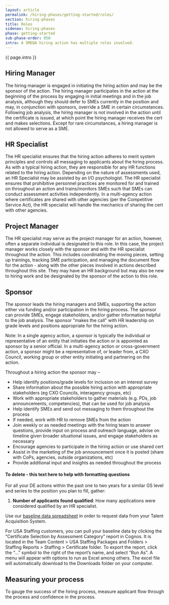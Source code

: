 ```yaml
---
layout: article
permalink: /hiring-phases/getting-started/roles/
section: hiring-phases
title: Roles
sidenav: hiring-phases
phase: getting-started
sub-phase-order: 050
intro: A SMEQA hiring action has multiple roles involved.
---
```


<p class="usa-intro">
  {{ page.intro }}
</p>

## Hiring Manager

<p class="usa-intro">
  The hiring manager is engaged in initiating the hiring action and may be the sponsor of the action. The hiring manager participates in the action at the beginning of the process by engaging in initial meetings and in the job analysis, although they should defer to SMEs currently in the position and may, in conjunction with sponsors, override a SME in certain circumstances. Following job analysis, the hiring manager is not involved in the action until the certificate is issued, at which point the hiring manager receives the cert and makes selections. Except for rare circumstances, a hiring manager is not allowed to serve as a SME. 
</p>

## HR Specialist

<p class="usa-intro">
  The HR specialist ensures that the hiring action adheres to merit system principles and controls all messaging to applicants about the hiring process. As with a typical hiring action, they are responsible for any HR functions related to the hiring action. Depending on the nature of assessments used, an HR Specialist may be assisted by an I/O psychologist. The HR specialist ensures that prohibitive personnel practices are monitored for and trained on throughout an action and trains/monitors SMEs such that SMEs can conduct assessment activities independently. In a multi-agency action where certificates are shared with other agencies (per the Competitive Service Act), the HR specialist will handle the mechanics of sharing the cert with other agencies.
</p>

## Project Manager

<p class="usa-intro">
  The HR specialist may serve as the project manager for an action, however, often a separate individual is designated to this role. In this case, the project manager works closely with the sponsor and with the HR specialist throughout the action. This includes coordinating the moving pieces, setting up trainings, tracking SME participation, and managing the document flow for the action - along with the other pieces involved in actions described throughout this site. They may have an HR background but may also be new to hiring work and be designated by the sponsor of the action to this role. 
</p>

## Sponsor

<p class="usa-intro">
  The sponsor leads the hiring managers and SMEs, supporting the action either via funding and/or participation in the hiring process. The sponsor can provide SMEs, engage stakeholders, and/or gather information helpful to the job analysis. The sponsor "makes the call" with HR leadership on grade levels and positions appropriate for the hiring action. 
</p>

Note: In a single agency action, a sponsor is typically the individual or representative of an entity that initiaties the action or is appointed as sponsor by a senior official. In a multi-agency action or cross-government action, a sponsor might be a representative of, or leader from, a CXO Council, working group or other entity initiating and partnering on the action.

Throughout a hiring action the sponsor may –
 - Help identify positions/grade levels for inclusion on an interest survey
 - Share information about the possible hiring action with appropriate stakeholders (eg CXO Councils, interagency groups, etc)
 - Work with appropriate stakeholders to gather materials (e.g. PDs, job announcements, competencies), that can be used for job analysis
 - Help identify SMEs and send out messaging to them throughout the process
 - If needed, work with HR to remove SMEs from the action
 - Join weekly or as needed meetings with the hiring team to answer questions, provide input on process and outreach language, advise on timeline given broader situational issues, and engage stakeholders as necessary
 - Encourage agencies to participate in the hiring action or use shared cert
 - Assist in the marketing of the job announcement once it is posted (share with CoPs, agencies, outside organizations, etc)
 - Provide additional input and insights as needed throughout the process


#### To delete - this text here to help with formatting questions
For all your DE actions within the past one to two years for a similar GS level and series to the position you plan to fill, gather:

1. **Number of applicants found qualified**: How many applications were considered qualified by an HR specialist.


Use our <a href="{{site.baseline}}/toolkit/getting-started/baseline-data-to-collect.xlsx">baseline data spreadsheet</a> in order to request data from your Talent Acquisition System. 

For USA Staffing customers, you can pull your baseline data by clicking the “Certificate Selection by Assessment Category” report in Cognos. It is located in the Team Content > USA Staffing Packages and Folders > Staffing Reports > Staffing > Certificate folder. To export the report, click the “…” symbol to the right of the report’s name, and select “Run As”.  A menu will appear with options to run as Excel among others. The excel file will automatically download to the Downloads folder on your computer.  

## Measuring your process

<p class="usa-intro">
  To gauge the success of the hiring process, measure applicant flow through the process and confidence in the process.
</p>


